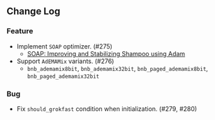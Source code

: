 ## Change Log

### Feature

* Implement `SOAP` optimizer. (#275)
    * [SOAP: Improving and Stabilizing Shampoo using Adam](https://arxiv.org/abs/2409.11321) 
* Support `AdEMAMix` variants. (#276)
    * `bnb_ademamix8bit`, `bnb_ademamix32bit`, `bnb_paged_ademamix8bit`, `bnb_paged_ademamix32bit`

### Bug

* Fix `should_grokfast` condition when initialization. (#279, #280)

